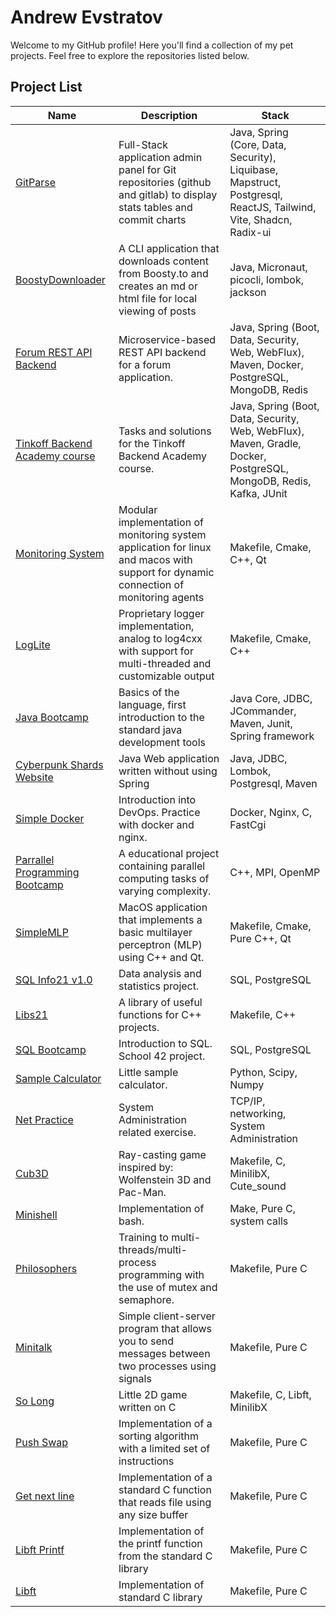 # Andrew Evstratov

Welcome to my GitHub profile! Here you'll find a collection of my pet projects. Feel free to explore the repositories listed below.

## Project List

| Name                                                                                    | Description                                                                                                                          | Stack                                                                                                              |
| --------------------------------------------------------------------------------------- | ------------------------------------------------------------------------------------------------------------------------------------ | ------------------------------------------------------------------------------------------------------------------ |
| [GitParse](https://github.com/LudwigAndreas/GitParse)                                   | Full-Stack application admin panel for Git repositories (github and gitlab) to display stats tables and commit charts                | Java, Spring (Core, Data, Security), Liquibase, Mapstruct, Postgresql, ReactJS, Tailwind, Vite, Shadcn, Radix-ui   |
| [BoostyDownloader](https://github.com/LudwigAndreas/BoostyDownloader)                   | A CLI application that downloads content from Boosty.to and creates an md or html file for local viewing of posts                    | Java, Micronaut, picocli, lombok, jackson                                                                          |
| [Forum REST API Backend](https://github.com/LudwigAndreas/Forum-REST-API-Backend)       | Microservice-based REST API backend for a forum application.                                                                         | Java, Spring (Boot, Data, Security, Web, WebFlux), Maven, Docker, PostgreSQL, MongoDB, Redis                       |
| [Tinkoff Backend Academy course](https://github.com/LudwigAndreas/Backend-Academy-2023) | Tasks and solutions for the Tinkoff Backend Academy course.                                                                          | Java, Spring (Boot, Data, Security, Web, WebFlux), Maven, Gradle, Docker, PostgreSQL, MongoDB, Redis, Kafka, JUnit |
| [Monitoring System](https://github.com/LudwigAndreas/MonitoringSystem)                  | Modular implementation of monitoring system application for linux and macos with support for dynamic connection of monitoring agents | Makefile, Cmake, C++, Qt                                                                                           |
| [LogLite](https://github.com/LudwigAndreas/LogLite)                                     | Proprietary logger implementation, analog to log4cxx with support for multi-threaded and customizable output                         | Makefile, Cmake, C++                                                                                               |
| [Java Bootcamp](https://github.com/LudwigAndreas/Java_Bootcamp)                         | Basics of the language, first introduction to the standard java development tools                                                    | Java Core, JDBC, JCommander, Maven, Junit, Spring framework                                                        |
| [Cyberpunk Shards Website](https://github.com/LudwigAndreas/CyberpunkShardsWebSite)     | Java Web application written without using Spring                                                                                    | Java, JDBC, Lombok, Postgresql, Maven                                                                              |
| [Simple Docker](https://github.com/LudwigAndreas/SimpleDocker)                          | Introduction into DevOps. Practice with docker and nginx.                                                                            | Docker, Nginx, C, FastCgi                                                                                          |
| [Parrallel Programming Bootcamp](https://github.com/LudwigAndreas/OpenMPBootcamp)       | A educational project containing parallel computing tasks of varying complexity.                                                     | С++, MPI, OpenMP                                                                                                   |
| [SimpleMLP](https://github.com/LudwigAndreas/SimpleMLP)                                 | MacOS application that implements a basic multilayer perceptron (MLP) using C++ and Qt.                                              | Makefile, Cmake, Pure C++, Qt                                                                                      |
| [SQL Info21 v1.0](https://github.com/LudwigAndreas/SQL2_Info21_v1.0)                    | Data analysis and statistics project.                                                                                                | SQL, PostgreSQL                                                                                                    |
| [Libs21](https://github.com/LudwigAndreas/libs21.git)                                   | A library of useful functions for C++ projects.                                                                                      | Makefile, C++                                                                                                      |
| [SQL Bootcamp](https://github.com/LudwigAndreas/SQL_piscine_21)                         | Introduction to SQL. School 42 project.                                                                                              | SQL, PostgreSQL                                                                                                    |
| [Sample Calculator](https://github.com/LudwigAndreas/sample_calculator)                 | Little sample calculator.                                                                                                            | Python, Scipy, Numpy                                                                                               |
| [Net Practice](https://github.com/LudwigAndreas/NetPractice)                            | System Administration related exercise.                                                                                              | TCP/IP, networking, System Administration                                                                          |
| [Cub3D](https://github.com/LudwigAndreas/cub3d)                                         | Ray-casting game inspired by: Wolfenstein 3D and Pac-Man.                                                                            | Makefile, C, MinilibX, Cute_sound                                                                                  |
| [Minishell](https://github.com/LudwigAndreas/minishell)                                 | Implementation of bash.                                                                                                              | Make, Pure C, system calls                                                                                         |
| [Philosophers](https://github.com/LudwigAndreas/philosophers42)                         | Training to multi-threads/multi-process programming with the use of mutex and semaphore.                                             | Makefile, Pure C                                                                                                   |
| [Minitalk](https://github.com/LudwigAndreas/minitalk)                                   | Simple client-server program that allows you to send messages between two processes using signals                                    | Makefile, Pure C                                                                                                   |
| [So Long](https://github.com/LudwigAndreas/so_long)                                     | Little 2D game written on C                                                                                                          | Makefile, C, Libft, MinilibX                                                                                       |
| [Push Swap](https://github.com/LudwigAndreas/push_swap)                                 | Implementation of a sorting algorithm with a limited set of instructions                                                             | Makefile, Pure C                                                                                                   |
| [Get next line](https://github.com/LudwigAndreas/get_next_line)                         | Implementation of a standard C function that reads file using any size buffer                                                        | Makefile, Pure C                                                                                                   |
| [Libft Printf](https://github.com/LudwigAndreas/ft_libftprintf)                         | Implementation of the printf function from the standard C library                                                                    | Makefile, Pure C                                                                                                   |
| [Libft](https://github.com/LudwigAndreas/libft)                                         | Implementation of standard C library                                                                                                 | Makefile, Pure C                                                                                                   |
